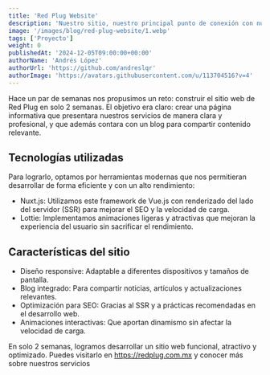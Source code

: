 ```yaml
---
title: 'Red Plug Website'
description: 'Nuestro sitio, nuestro principal punto de conexión con nuestros clientes y aliados'
image: '/images/blog/red-plug-website/1.webp'
tags: ['Proyecto']
weight: 0
publishedAt: '2024-12-05T09:00:00+00:00'
authorName: 'Andrés López'
authorUrl: 'https://github.com/andreslqr'
authorImage: 'https://avatars.githubusercontent.com/u/113704516?v=4'
---
```


Hace un par de semanas nos propusimos un reto: construir el sitio web de Red Plug en solo 2 semanas. El objetivo era claro: crear una página informativa que presentara nuestros servicios de manera clara y profesional, y que además contara con un blog para compartir contenido relevante.

## Tecnologías utilizadas
Para lograrlo, optamos por herramientas modernas que nos permitieran desarrollar de forma eficiente y con un alto rendimiento:

- Nuxt.js: Utilizamos este framework de Vue.js con renderizado del lado del servidor (SSR) para mejorar el SEO y la velocidad de carga.
- Lottie: Implementamos animaciones ligeras y atractivas que mejoran la experiencia del usuario sin sacrificar el rendimiento.

## Características del sitio
- Diseño responsive: Adaptable a diferentes dispositivos y tamaños de pantalla.
- Blog integrado: Para compartir noticias, artículos y actualizaciones relevantes.
- Optimización para SEO: Gracias al SSR y a prácticas recomendadas en el desarrollo web.
- Animaciones interactivas: Que aportan dinamismo sin afectar la velocidad de carga.

En solo 2 semanas, logramos desarrollar un sitio web funcional, atractivo y optimizado. Puedes visitarlo en https://redplug.com.mx y conocer más sobre nuestros servicios